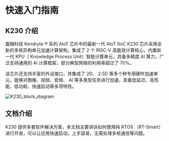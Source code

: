 # 快速入门指南

## K230 介绍

嘉楠科技 Kendryte ® 系列 AIoT 芯片中的最新一代 AIoT SoC K230 芯片采用全新的多核异构单元加速计算架构，集成了 2 个 RISC-V 高能效计算核心，内置新一代 KPU（ Knowledge Process Unit）智能计算单元，具备多精度 AI 算力，广泛支持通用的 AI 计算框架，部分典型网络的利用率超过了 70%。

该芯片还支持丰富的外设接口，并集成了 2D、 2.5D 等多个种专用硬件加速单元，能够对图像、视频、音频、 AI 等多类型任务进行加速，具备低延迟、高性能、低功耗、快速启动等多项特性。

![K230_block_diagram](https://www.kendryte.com/api/post/attachment?id=577)

## 文档介绍

K230 提供多套软件解决方案，本文档主要讲诉如何使用纯 RTOS （RT-Smart） 进行开发，可以让应用快速启动，上手容易，无需处理多核通信等问题。
